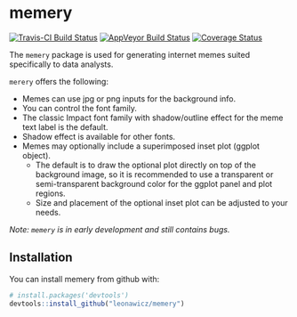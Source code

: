 
<!-- README.md is generated from README.Rmd. Please edit that file -->
memery
======

[![Travis-CI Build Status](https://travis-ci.org/leonawicz/memery.svg?branch=master)](https://travis-ci.org/leonawicz/memery) [![AppVeyor Build Status](https://ci.appveyor.com/api/projects/status/github/leonawicz/memery?branch=master&svg=true)](https://ci.appveyor.com/project/leonawicz/memery) [![Coverage Status](https://img.shields.io/codecov/c/github/leonawicz/memery/master.svg)](https://codecov.io/github/leonawicz/memery?branch=master)

The `memery` package is used for generating internet memes suited specifically to data analysts.

`merery` offers the following:

-   Memes can use jpg or png inputs for the background info.
-   You can control the font family.
-   The classic Impact font family with shadow/outline effect for the meme text label is the default.
-   Shadow effect is available for other fonts.
-   Memes may optionally include a superimposed inset plot (ggplot object).
    -   The default is to draw the optional plot directly on top of the background image, so it is recommended to use a transparent or semi-transparent background color for the ggplot panel and plot regions.
    -   Size and placement of the optional inset plot can be adjusted to your needs.

*Note: `memery` is in early development and still contains bugs.*

Installation
------------

You can install memery from github with:

``` r
# install.packages('devtools')
devtools::install_github("leonawicz/memery")
```

